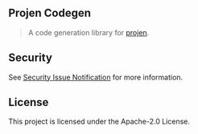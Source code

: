 ## Projen Codegen

> A code generation library for [projen](https://github.com/projen/projen).

## Security

See [Security Issue Notification](CONTRIBUTING.md#security-issue-notifications) for more information.

## License

This project is licensed under the Apache-2.0 License.

